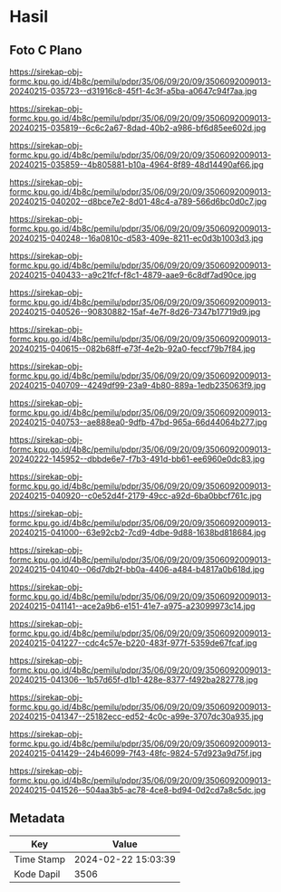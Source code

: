 # Hasil

## Foto C Plano

https://sirekap-obj-formc.kpu.go.id/4b8c/pemilu/pdpr/35/06/09/20/09/3506092009013-20240215-035723--d31916c8-45f1-4c3f-a5ba-a0647c94f7aa.jpg

https://sirekap-obj-formc.kpu.go.id/4b8c/pemilu/pdpr/35/06/09/20/09/3506092009013-20240215-035819--6c6c2a67-8dad-40b2-a986-bf6d85ee602d.jpg

https://sirekap-obj-formc.kpu.go.id/4b8c/pemilu/pdpr/35/06/09/20/09/3506092009013-20240215-035859--4b805881-b10a-4964-8f89-48d14490af66.jpg

https://sirekap-obj-formc.kpu.go.id/4b8c/pemilu/pdpr/35/06/09/20/09/3506092009013-20240215-040202--d8bce7e2-8d01-48c4-a789-566d6bc0d0c7.jpg

https://sirekap-obj-formc.kpu.go.id/4b8c/pemilu/pdpr/35/06/09/20/09/3506092009013-20240215-040248--16a0810c-d583-409e-8211-ec0d3b1003d3.jpg

https://sirekap-obj-formc.kpu.go.id/4b8c/pemilu/pdpr/35/06/09/20/09/3506092009013-20240215-040433--a9c21fcf-f8c1-4879-aae9-6c8df7ad90ce.jpg

https://sirekap-obj-formc.kpu.go.id/4b8c/pemilu/pdpr/35/06/09/20/09/3506092009013-20240215-040526--90830882-15af-4e7f-8d26-7347b17719d9.jpg

https://sirekap-obj-formc.kpu.go.id/4b8c/pemilu/pdpr/35/06/09/20/09/3506092009013-20240215-040615--082b68ff-e73f-4e2b-92a0-feccf79b7f84.jpg

https://sirekap-obj-formc.kpu.go.id/4b8c/pemilu/pdpr/35/06/09/20/09/3506092009013-20240215-040709--4249df99-23a9-4b80-889a-1edb235063f9.jpg

https://sirekap-obj-formc.kpu.go.id/4b8c/pemilu/pdpr/35/06/09/20/09/3506092009013-20240215-040753--ae888ea0-9dfb-47bd-965a-66d44064b277.jpg

https://sirekap-obj-formc.kpu.go.id/4b8c/pemilu/pdpr/35/06/09/20/09/3506092009013-20240222-145952--dbbde6e7-f7b3-491d-bb61-ee6960e0dc83.jpg

https://sirekap-obj-formc.kpu.go.id/4b8c/pemilu/pdpr/35/06/09/20/09/3506092009013-20240215-040920--c0e52d4f-2179-49cc-a92d-6ba0bbcf761c.jpg

https://sirekap-obj-formc.kpu.go.id/4b8c/pemilu/pdpr/35/06/09/20/09/3506092009013-20240215-041000--63e92cb2-7cd9-4dbe-9d88-1638bd818684.jpg

https://sirekap-obj-formc.kpu.go.id/4b8c/pemilu/pdpr/35/06/09/20/09/3506092009013-20240215-041040--06d7db2f-bb0a-4406-a484-b4817a0b618d.jpg

https://sirekap-obj-formc.kpu.go.id/4b8c/pemilu/pdpr/35/06/09/20/09/3506092009013-20240215-041141--ace2a9b6-e151-41e7-a975-a23099973c14.jpg

https://sirekap-obj-formc.kpu.go.id/4b8c/pemilu/pdpr/35/06/09/20/09/3506092009013-20240215-041227--cdc4c57e-b220-483f-977f-5359de67fcaf.jpg

https://sirekap-obj-formc.kpu.go.id/4b8c/pemilu/pdpr/35/06/09/20/09/3506092009013-20240215-041306--1b57d65f-d1b1-428e-8377-f492ba282778.jpg

https://sirekap-obj-formc.kpu.go.id/4b8c/pemilu/pdpr/35/06/09/20/09/3506092009013-20240215-041347--25182ecc-ed52-4c0c-a99e-3707dc30a935.jpg

https://sirekap-obj-formc.kpu.go.id/4b8c/pemilu/pdpr/35/06/09/20/09/3506092009013-20240215-041429--24b46099-7f43-48fc-9824-57d923a9d75f.jpg

https://sirekap-obj-formc.kpu.go.id/4b8c/pemilu/pdpr/35/06/09/20/09/3506092009013-20240215-041526--504aa3b5-ac78-4ce8-bd94-0d2cd7a8c5dc.jpg


## Metadata

| Key        | Value               |
| ---------- | ------------------- |
| Time Stamp | 2024-02-22 15:03:39 |
| Kode Dapil | 3506                |



